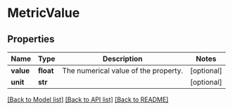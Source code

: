 # MetricValue

## Properties
Name | Type | Description | Notes
------------ | ------------- | ------------- | -------------
**value** | **float** | The numerical value of the property. | [optional] 
**unit** | **str** |  | [optional] 

[[Back to Model list]](../README.md#documentation-for-models) [[Back to API list]](../README.md#documentation-for-api-endpoints) [[Back to README]](../README.md)


